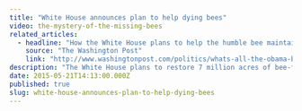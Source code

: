```yaml
---
title: "White House announces plan to help dying bees"
video: the-mystery-of-the-missing-bees
related_articles:
  - headline: "How the White House plans to help the humble bee maintain its buzz"
    source: "The Washington Post"
    link: "http://www.washingtonpost.com/politics/whats-all-the-obama-buzz-about-bees/2015/05/18/5ebd1580-fd6a-11e4-805c-c3f407e5a9e9_story.html"
description: "The White House plans to restore 7 million acres of bee-friendly habitat lost to urbanization. Watch this for the backstory on dying bees. "
date: 2015-05-21T14:13:00.000Z
published: true
slug: white-house-announces-plan-to-help-dying-bees
---
```


